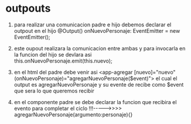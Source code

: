 

# outpouts 


1. para realizar una comunicacion padre e hijo debemos declarar el outpout en el hijo  @Output() onNuevoPersonaje: EventEmitter<personaje> = new EventEmitter();

2. este oupout realizara la comunicacion entre ambas y para invocarla en la funcion del hijo se devlara asi this.onNuevoPersonaje.emit(this.nuevo);

3. en el html del padre debe venir asi  <app-agregar [nuevo]="nuevo" (onNuevoPersonaje)="agregarNuevoPersonaje($event)"></app-agregar> el cual el output es agregarNuevoPersonaje y su evente de recibe como $event que sera lo que queremos recibir 

4. en el componente padre se debe declarar la funcion que recibira el evento para completar el ciclo  !!!----->>>> agregarNuevoPersonaje(argumento:personaje){}